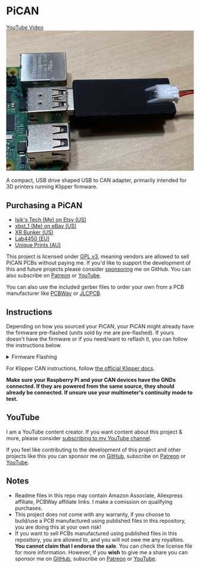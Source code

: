 # PiCAN
[YouTube Video](https://youtu.be/SH-faxCCbi8)
![PCB](./Images/PCB.jpg)

A compact, USB drive shaped USB to CAN adapter, primarily intended for 3D printers running Klipper firmware.

## Purchasing a PiCAN
- [Isik's Tech (Me) on Etsy (US)](https://www.etsy.com/listing/1514673745/pican-a-tiny-usb-to-can-bus-adapter)
- [xbst_1 (Me) on eBay (US)](https://www.ebay.com/itm/155656627545)
- [XR Bunker (US)](https://xrbunker.works/products/pican-by-xbst_isik)
- [Lab4450 (EU)](https://lab4450.com/product/pican-usb-to-can-adapter/)
- [Unique Prints (AU)](https://uniqueprints.shop/shop/electronics-electrical/pcb/pican-usb-to-can-adaptor-for-klipper/)

This project is licensed under [GPL v3](./LICENSE), meaning vendors are allowed to sell PiCAN PCBs without paying me. If you'd like to support the development of this and future projects please consider [sponsoring](https://github.com/sponsors/xbst) me on GitHub. You can also subscribe on [Patreon](https://l.isiks.tech/patreon) or [YouTube](https://l.isiks.tech/member).

You can also use the included gerber files to order your own from a PCB manufacturer like [PCBWay](https://www.pcbway.com/setinvite.aspx?inviteid=374841) or [JLCPCB](https://jlcpcb.com/).
<br>

## Instructions
Depending on how you sourced your PiCAN, your PiCAN might already have the firmware pre-flashed (units sold by me are pre-flashed). If yours doesn't have the firmware or if you need/want to reflash it, you can follow the instructions below. 
<details>
  <summary>Firmware Flashing</summary>

1. Download the [firmware](https://github.com/bigtreetech/U2C/blob/master/firmware/U2C_V1_STM32F072.bin).
2. Connect the PiCAN to your PC while holding down the BOOT button on the PiCAN.
3. Download and install [STM32Cube Programmer](https://www.st.com/en/development-tools/stm32cubeprog.html). (Do not download the latest version, it is buggy)
4. Select `USB` on the selecor in top right of the program (below `Not connected`). Click the refresh button next to the port selector. Select `USB1` and click connect.
5. Click `+` next to `Device Memory`, and select `Open File`. Select the downloaded firmware file. Click `Download`. Firmware will be flashed.
</details>

For Klipper CAN instructions, follow [the official Klipper docs](https://www.klipper3d.org/CANBUS.html).

**Make sure your Raspberry Pi and your CAN devices have the GNDs connected. If they are powered from the same source, they should already be connected. If unsure use your multimeter's continuity mode to test.**

## YouTube

I am a YouTube content creator. If you want content about this project & more, please consider [subscribing to my YouTube channel](https://www.youtube.com/channel/UClAWYmCkHjsbaX9Wz1df2mg).
<br>

If you feel like contributing to the development of this project and other projects like this you can sponsor me on [GitHub](https://github.com/sponsors/xbst), subscribe on [Patreon](https://l.isiks.tech/patreon) or [YouTube](https://l.isiks.tech/member).

## Notes
- Readme files in this repo may contain Amazon Associate, Aliexpress affiliate, PCBWay affiliate links. I make a comission on qualifying purchases.
- This project does not come with any warranty, if you choose to build/use a PCB manufactured using published files in this repository, you are doing this at your own risk!
- If you want to sell PCBs manufactured using published files in this repository, you are allowed to, and you will not owe me any royalties. **You cannot claim that I endorse the sale**. You can check the license file for more information. However, if you **wish** to give me a share you can sponsor me on [GitHub](https://github.com/sponsors/xbst), subscribe on [Patreon](https://l.isiks.tech/patreon) or [YouTube](https://l.isiks.tech/member).
